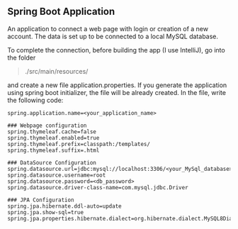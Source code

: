 ## Spring Boot Application 
An application to connect a web page with login or creation of a new account. 
The data is set up to be connected to a local MySQL database. 

To complete the connection, before building the app (I use IntelliJ), 
go into the folder 

>./src/main/resources/

and create a new file application.properties. 
If you generate the application using spring boot initializer, the file will
be already created. 
In the file, write the following code:
```
spring.application.name=<your_application_name>

### Webpage configuration
spring.thymeleaf.cache=false
spring.thymeleaf.enabled=true
spring.thymeleaf.prefix=classpath:/templates/
spring.thymeleaf.suffix=.html

### DataSource Configuration
spring.datasource.url=jdbc:mysql://localhost:3306/<your_MySql_database>
spring.datasource.username=root
spring.datasource.password=<db_password>
spring.datasource.driver-class-name=com.mysql.jdbc.Driver

### JPA Configuration
spring.jpa.hibernate.ddl-auto=update
spring.jpa.show-sql=true
spring.jpa.properties.hibernate.dialect=org.hibernate.dialect.MySQL8Dialect
```